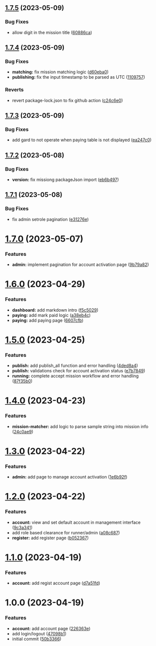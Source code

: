 ## [1.7.5](https://github.com/stevew1007/Mission-Runner-UI/compare/v1.7.4...v1.7.5) (2023-05-09)


### Bug Fixes

* allow digit in the mission title ([60886ca](https://github.com/stevew1007/Mission-Runner-UI/commit/60886ca61097d83c3bf74c1c10535ec670c37261))

## [1.7.4](https://github.com/stevew1007/Mission-Runner-UI/compare/v1.7.3...v1.7.4) (2023-05-09)


### Bug Fixes

* **matching:** fix mission matching logic ([d60eba0](https://github.com/stevew1007/Mission-Runner-UI/commit/d60eba006822feb8c056d0acb67654a3610d61a0))
* **publishing:** fix the input timestamp to be parsed as UTC ([1109757](https://github.com/stevew1007/Mission-Runner-UI/commit/1109757c1d98689fa7b6e55557efac4b70ec9354))


### Reverts

* revert package-lock.json to fix github action ([c24c6e0](https://github.com/stevew1007/Mission-Runner-UI/commit/c24c6e053f10f491efbd2b11f6c95a13b712cbe6))

## [1.7.3](https://github.com/stevew1007/Mission-Runner-UI/compare/v1.7.2...v1.7.3) (2023-05-09)


### Bug Fixes

* add gard to not operate when paying table is not displayed ([ea247c0](https://github.com/stevew1007/Mission-Runner-UI/commit/ea247c01e7c6403f320c5c2213dc9ed8692ffa3a))

## [1.7.2](https://github.com/stevew1007/Mission-Runner-UI/compare/v1.7.1...v1.7.2) (2023-05-08)


### Bug Fixes

* **version:** fix missiong packageJson import ([eb6b497](https://github.com/stevew1007/Mission-Runner-UI/commit/eb6b497f7873e0e4b849a6adb685a572a9d8e234))

## [1.7.1](https://github.com/stevew1007/Mission-Runner-UI/compare/v1.7.0...v1.7.1) (2023-05-08)


### Bug Fixes

* fix admin setrole pagination ([e31276e](https://github.com/stevew1007/Mission-Runner-UI/commit/e31276e3eb2484f6a65355fb0c3f5f980c71fffc))

# [1.7.0](https://github.com/stevew1007/Mission-Runner-UI/compare/v1.6.0...v1.7.0) (2023-05-07)


### Features

* **admin:** implement pagination for account activation page ([9b79a82](https://github.com/stevew1007/Mission-Runner-UI/commit/9b79a82783b883f119f451324e0e3985dc79b07b))

# [1.6.0](https://github.com/stevew1007/Mission-Runner-UI/compare/v1.5.0...v1.6.0) (2023-04-29)


### Features

* **dashboard:** add markdown intro ([f5c5029](https://github.com/stevew1007/Mission-Runner-UI/commit/f5c50299b5e98797f88d0524eb1b33933a249031))
* **paying:** add mark paid logic ([a38eb4c](https://github.com/stevew1007/Mission-Runner-UI/commit/a38eb4c1b30a0bdb1dde2a57dfc733813596765a))
* **paying:** add paying page ([6607cfb](https://github.com/stevew1007/Mission-Runner-UI/commit/6607cfb8e417998c111f1d7978d94f6bcb0504b0))

# [1.5.0](https://github.com/stevew1007/Mission-Runner-UI/compare/v1.4.0...v1.5.0) (2023-04-25)


### Features

* **publish:** add publish_all function and error handling ([4ded8a4](https://github.com/stevew1007/Mission-Runner-UI/commit/4ded8a4a0a2b4df59bd5c98c994e596d7aa35b40))
* **publish:** validations check for account activation status ([e7b7849](https://github.com/stevew1007/Mission-Runner-UI/commit/e7b7849ab83227a06de8d44f0c2e61926f7808a1))
* **running:** complete accept mission workflow and error handling ([87f35b0](https://github.com/stevew1007/Mission-Runner-UI/commit/87f35b016a0d274c7d68fcdd3eddfb03f4539883))

# [1.4.0](https://github.com/stevew1007/Mission-Runner-UI/compare/v1.3.0...v1.4.0) (2023-04-23)


### Features

* **mission-matcher:** add logic to parse sample string into mission info ([24c0ae9](https://github.com/stevew1007/Mission-Runner-UI/commit/24c0ae90c49d36f03109e257f66eff812afa8e3a))

# [1.3.0](https://github.com/stevew1007/Mission-Runner-UI/compare/v1.2.0...v1.3.0) (2023-04-22)


### Features

* **admin:** add page to manage account activation ([1e6b92f](https://github.com/stevew1007/Mission-Runner-UI/commit/1e6b92fad2a473d2adf26b86e21377dc5baae671))

# [1.2.0](https://github.com/stevew1007/Mission-Runner-UI/compare/v1.1.0...v1.2.0) (2023-04-22)


### Features

* **account:** view and set default account in management interface ([9c3a341](https://github.com/stevew1007/Mission-Runner-UI/commit/9c3a341fa9aee46dcc78d6ab84e5d07a42a0645e))
* add role based clearance for runner/admin ([a08c687](https://github.com/stevew1007/Mission-Runner-UI/commit/a08c6871bee1050a1ad2a73b1e3cf58a41e10b3e))
* **register:** add register page ([b052367](https://github.com/stevew1007/Mission-Runner-UI/commit/b0523673ee297b3804fe306ac8f8ba82e728e972))

# [1.1.0](https://github.com/stevew1007/Mission-Runner-UI/compare/v1.0.0...v1.1.0) (2023-04-19)


### Features

* **account:** add regist account page ([d7a51fd](https://github.com/stevew1007/Mission-Runner-UI/commit/d7a51fd1176e114e846bd1de38fea1bfa523a057))

# 1.0.0 (2023-04-19)


### Features

* **account:** add account page ([226363e](https://github.com/stevew1007/Mission-Runner-UI/commit/226363e444822ea35945f74ed86dd4fbb5ff84f2))
* add login/logout ([47098b1](https://github.com/stevew1007/Mission-Runner-UI/commit/47098b1bd09728a4bc7612927aa079f9ca182db8))
* initial commit ([50b3366](https://github.com/stevew1007/Mission-Runner-UI/commit/50b3366bc3ff766a13379659b94d3160a9831f79))
